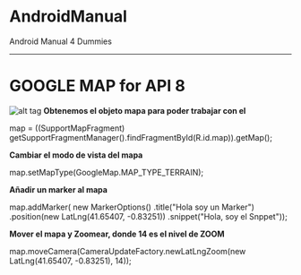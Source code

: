 AndroidManual
=============

Android Manual 4 Dummies

* * *

GOOGLE MAP for API 8
====================
![alt tag](http://www.hosteriamirasierra.com/images/GOOGLE-MAPAS.jpg)
**Obtenemos el objeto mapa para poder trabajar con el**

map = ((SupportMapFragment) getSupportFragmentManager().findFragmentById(R.id.map)).getMap();
		
**Cambiar el modo de vista del mapa**

map.setMapType(GoogleMap.MAP_TYPE_TERRAIN);
		
**Añadir un marker al mapa**

map.addMarker(
	new MarkerOptions()
    .title("Hola soy un Marker")
    .position(new LatLng(41.65407, -0.83251))
    .snippet("Hola, soy el Snppet"));
		
**Mover el mapa y Zoomear, donde 14 es el nivel de ZOOM**

map.moveCamera(CameraUpdateFactory.newLatLngZoom(new LatLng(41.65407, -0.83251), 14));

